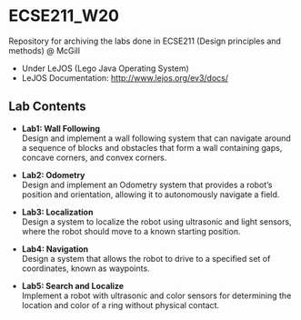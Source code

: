 # ECSE211_W20
Repository for archiving the labs done in ECSE211 (Design principles and methods) @ McGill

* Under LeJOS (Lego Java Operating System)
* LeJOS Documentation: http://www.lejos.org/ev3/docs/

## Lab Contents
* <b>Lab1: Wall Following</b><br>
Design and implement a wall following system that can navigate around a sequence of
blocks and obstacles that form a wall containing gaps, concave corners, and convex
corners.

* <b>Lab2: Odometry</b><br>
Design and implement an Odometry system that provides a robot’s position and orientation,
allowing it to autonomously navigate a field.

* <b>Lab3: Localization</b><br>
Design a system to localize the robot using ultrasonic and light sensors, where the robot
should move to a known starting position.

* <b>Lab4: Navigation</b><br>
Design a system that allows the robot to drive to a specified set of coordinates, known as waypoints.

* <b>Lab5: Search and Localize</b><br>
Implement a robot with ultrasonic and color sensors for determining the location and color of
a ring without physical contact.
